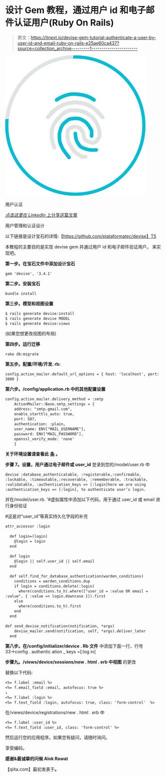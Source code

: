 # 设计 Gem 教程，通过用户 id 和电子邮件认证用户(Ruby On Rails)

> 原文：<https://itnext.io/devise-gem-tutorial-authenticate-a-user-by-user-id-and-email-ruby-on-rails-e25ae60ca437?source=collection_archive---------1----------------------->

![](img/9dfbf03932cb152f70c4366286878b62.png)

用户认证

[*点击这里在 LinkedIn* 上分享这篇文章](https://www.linkedin.com/cws/share?url=https%3A%2F%2Fitnext.io%2Fdevise-gem-tutorial-authenticate-a-user-by-user-id-and-email-ruby-on-rails-e25ae60ca437)

用户管理和认证设计

以下链接是设计宝石的详情:【https://github.com/plataformatec/devise】T5

本教程的主要目的是实现 devise gem 并通过用户 id 和电子邮件验证用户。
来实现吧。

**第一步。在宝石文件中添加设计宝石**

```
gem 'devise', '3.4.1'
```

**第二步。安装宝石**

```
bundle install
```

**第三步。模型和视图设置**

```
$ rails generate devise:install
$ rails generate devise MODEL
$ rails generate devise:views
```

(如果您想更改视图的布局)

**第四步。运行迁移**

```
rake db:migrate
```

**第五步。配置/环境/开发. rb:**

```
config.action_mailer.default_url_options = { host: 'localhost', port: 3000 }
```

**第六步。/config/application.rb 中的其他配置设置**

```
config.action_mailer.delivery_method = :smtp
    ActionMailer::Base.smtp_settings = {
    address: "smtp.gmail.com",
    enable_starttls_auto: true,
    port: 587,
    authentication: :plain,
    user_name: ENV["MAIL_USERNAME"],
    password: ENV["MAIL_PASSWORD"],
    openssl_verify_mode: 'none'
    }
```

**关于环境设置请查看此** [**条**](http://qiita.com/alokrawat050/items/0d7791b3915579f95791) **。**

**步骤 7。设置，用户通过电子邮件或 user_id**
登录到您的/model/user.rb 中

```
devise :database_authenticatable, :registerable,:confirmable, :lockable, :timeoutable,:recoverable, :rememberable, :trackable, :validatable, :authentication_keys => [:login]here we are using :authentication_keys => [:login], to authenticate user’s login.
```

并在/model/user.rb. '#虚拟属性中添加以下代码，用于通过 user_id 或 email 进行身份验证

#这是对“user_id”等真实持久化字段的补充

```
attr_accessor :login

  def login=(login)
    @login = login
  end

  def login
    @login || self.user_id || self.email
  end

  def self.find_for_database_authentication(warden_conditions)
    conditions = warden_conditions.dup
    if login = conditions.delete(:login)
      where(conditions.to_h).where(["user_id = :value OR email = :value", { :value => login.downcase }]).first
    else
      where(conditions.to_h).first
    end
  end

def send_devise_notification(notification, *args)
    devise_mailer.send(notification, self, *args).deliver_later
  end
```

**第八步。在/config/initializer/device . Rb 文件**
中添加下面一行，行号 33→config . authentic ation _ keys =[:log in]

**步骤九。/views/device/sessions/new . html . erb 中视图**
的更改

替换以下代码:

```
<%= f.label :email %>
<%= f.email_field :email, autofocus: true %>
↓
<%= f.label :login %>
<%= f.text_field :login, autofocus: true, class: 'form-control'  %>
```

在/views/device/registrations/new . html . erb 中

```
<%= f.label :user_id %>
<%= f.text_field :user_id, class: 'form-control' %>
```

然后运行您的应用程序。如果您有疑问，请随时询问。

享受编码。

**感谢&最诚挚的问候
Alok Rawat**

【qiita.com】最初发表于[](https://qiita.com/alokrawat050/items/5267e6ab0e274ad1188a)**。**